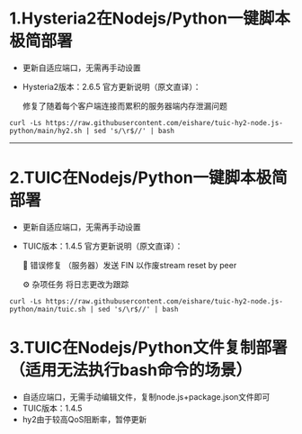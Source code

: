 # 1.Hysteria2在Nodejs/Python一键脚本极简部署

* 更新自适应端口，无需再手动设置

* Hysteria2版本：2.6.5 官方更新说明（原文直译）：

  修复了随着每个客户端连接而累积的服务器端内存泄漏问题

```
curl -Ls https://raw.githubusercontent.com/eishare/tuic-hy2-node.js-python/main/hy2.sh | sed 's/\r$//' | bash
```


---------------------------------------

# 2.TUIC在Nodejs/Python一键脚本极简部署

* 更新自适应端口，无需再手动设置

* TUIC版本：1.4.5 官方更新说明（原文直译）：

  🐛 错误修复
     （服务器）发送 FIN 以作废stream reset by peer

   ⚙️ 杂项任务
      将日志更改为跟踪

```
curl -Ls https://raw.githubusercontent.com/eishare/tuic-hy2-node.js-python/main/tuic.sh | sed 's/\r$//' | bash
```

# 3.TUIC在Nodejs/Python文件复制部署（适用无法执行bash命令的场景）

* 自适应端口，无需手动编辑文件，复制node.js+package.json文件即可
* TUIC版本：1.4.5
* hy2由于较高QoS阻断率，暂停更新
